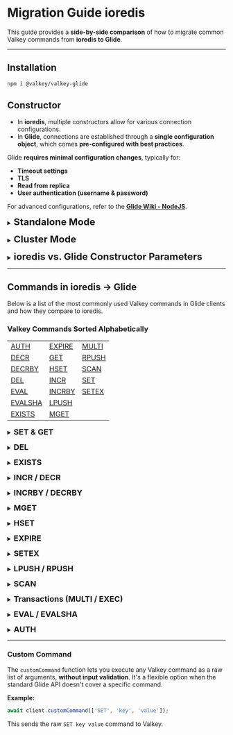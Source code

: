 # Migration Guide ioredis

This guide provides a **side-by-side comparison** of how to migrate common Valkey commands from **ioredis to Glide**.

---

## Installation

```bash
npm i @valkey/valkey-glide
```

## Constructor

- In **ioredis**, multiple constructors allow for various connection configurations.  
- In **Glide**, connections are established through a **single configuration object**, which comes **pre-configured with best practices**.

Glide **requires minimal configuration changes**, typically for:  
- **Timeout settings**  
- **TLS**  
- **Read from replica**  
- **User authentication (username & password)**  

For advanced configurations, refer to the **[Glide Wiki - NodeJS](https://github.com/valkey-io/valkey-glide/wiki/NodeJS-Wrapper)**.


<a id="standalone"></a>
<details>
<summary><b style="font-size:22px;">Standalone Mode</b></summary>

**ioredis**
```js
const Redis = require("ioredis");

const redis = new Redis();
```

**Glide**
```js
import { GlideClient } from '@valkey/glide';

const addresses = [
        { host: "localhost", port: 6379 },
    ]; 

const client = await GlideClient.createClient({
    addresses: addresses
});
```

---

</details>

<a id="cluster"></a>
<details>
<summary><b style="font-size:22px;">Cluster Mode</b></summary>

**ioredis**  
```js
const Redis = require("ioredis");

const cluster = new Redis.Cluster([
  { host: "127.0.0.1", port: 6379 },
  { host: "127.0.0.1", port: 6380 },
]);
```

**Glide**  
```js
import { GlideClusterClient } from '@valkey/glide';

const addresses = [
    { host: "127.0.0.1", port: 6379 },
    { host: "127.0.0.1", port: 6380 },
  ];

const client = await GlideClusterClient.createClient({
  addresses: addresses
});
```

</details>

<a id="parameters"></a>
<details>
<summary><b style="font-size:22px;">ioredis vs. Glide Constructor Parameters</b></summary>

TODO: fix the table

The table below compares **ioredis constructors** with **Glide configuration parameters**:

| **ioredis Constructor** | **Equivalent Glide Configuration** |
|--------------------------|--------------------------------------|
| `port: number`           | `BaseClientConfiguration.addresses: { host: string; port?: number; }` |
| `host: string`           | `BaseClientConfiguration.addresses: { host: string; port?: number; }` |
| `path: string`           |  Not supported |
| `tls: {}`                | `BaseClientConfiguration.useTLS: true`|
| `options: RedisOptions`  | `options: GlideClientConfiguration` |

**Advanced configuration**

**Standalone Mode** uses `AdvancedGlideClientConfiguration` and **Cluster Mode** uses `AdvancedGlideClusterClientConfiguration`, 
but the usage is similar.

| **ioredis Constructor** | **Equivalent Glide Configuration** |
|----------------------|--------------------------------|
| `connectTimeout: 500` | `BaseClientConfiguration.advancedConfiguration = {connectionTimeout: 500,};`|


</details>

---

## Commands in ioredis → Glide

<a id="commands-table"></a>

Below is a list of the most commonly used Valkey commands in Glide clients and how they compare to ioredis.

### **Valkey Commands Sorted Alphabetically**

| | | | 
|-----------|----------|----------|
| [AUTH](#auth)            | [EXPIRE](#expire)        | [MULTI](#transaction)   |
| [DECR](#incr-decr)       | [GET](#set-get)          | [RPUSH](#lpush-rpush)   |
| [DECRBY](#incrby-decrby) | [HSET](#hset)            | [SCAN](#scan)           |
| [DEL](#del)              | [INCR](#incr-decr)       | [SET](#set-get)         |
| [EVAL](#eval)            | [INCRBY](#incrby-decrby) | [SETEX](#setex)         |
| [EVALSHA](#eval)         | [LPUSH](#lpush-rpush)    |                         |
| [EXISTS](#exists)        | [MGET](#mget)            |                         |


<a id="set-get"></a>
<details>
<summary><b style="font-size:18px;">SET & GET</b></summary>

- **Both** ioredis and Glide support this in the same way.

**ioredis**
```js
await redis.set('key', 'value');
const val = await redis.get('key'); // "value"
```

**Glide**
```js
await client.set('key', 'value');
const val = await client.get('key'); // "value"
```
</details>

<a id="del"></a>
<details>
<summary><b style="font-size:18px;">DEL</b></summary>

The `DEL` command removes one or more keys from Valkey.

- In **ioredis**, `del()` takes multiple arguments.
- In **Glide**, `del()` expects an array.

**ioredis**
```js
await redis.del('key1', 'key2'); // 2
```

**Glide**
```js
await client.del(['key1', 'key2']); // 2
```
</details>

<a id="exists"></a>
<details>
<summary><b style="font-size:18px;">EXISTS</b></summary>

The `EXISTS` command checks if a key exists in Valkey.

- In **ioredis**, accepts one or more arguments.
- In **Glide**, expects an array of keys.
- **Both** return the number of keys that exist.

**ioredis**
```js
await redis.exists('existKey', 'nonExistKey'); // 1
```

**Glide**
```js
await client.exists(['existKey', 'nonExistKey']); // 1
```
</details>

<a id="incr-decr"></a>
<details>
<summary><b style="font-size:18px;">INCR / DECR</b></summary>

The `INCR` command **increments** the value of a key by **1**, while `DECR` **decrements** it by **1**.  

- **Both** clients support `incr` and `decr` identically.

**ioredis**
```js
await redis.incr('counter'); // counter = 1
await redis.decr('counter'); // counter = 0
```

**Glide**
```js
await client.incr('counter'); // counter = 1
await client.decr('counter'); // counter = 0
```
</details>

<a id="incrby-decrby"></a>
<details>
<summary><b style="font-size:18px;">INCRBY / DECRBY</b></summary>

The `INCRBY` command increases the **value of a key** by a specified amount, while `DECRBY` decreases it by a specified amount.  

- **Both** behave the same: apply an integer delta to a key.

**ioredis**
```js
await redis.incrby('counter', 5); // 5
await redis.decrby('counter', 2); // 3
```

**Glide**
```js
await client.incrBy('counter', 5); // 5
await client.decrBy('counter', 2); // 3
```
</details>

<a id="mget"></a>
<details>
<summary><b style="font-size:18px;">MGET</b></summary>

The `MGET` command retrieves the values of multiple keys from Valkey.  
todo
Note:
          In cluster mode, if keys in `keys` map to different hash slots,
          the command will be split across these slots and executed separately for each.
          This means the command is atomic only at the slot level. If one or more slot-specific
          requests fail, the entire call will return the first encountered error, even
          though some requests may have succeeded while others did not.
          If this behavior impacts your application logic, consider splitting the
          request into sub-requests per slot to ensure atomicity.

- In **ioredis**, `mget()` accepts multiple string arguments.
- In **Glide**, pass an array of strings.

**ioredis**
```js
const values = await redis.mget('key1', 'key2'); // ['value1', 'value2']
```

**Glide**
```js
const values = await client.mget(['key1', 'key2']); // ['value1', value2']
```
</details>

<a id="hset"></a>
<details>
<summary><b style="font-size:18px;">HSET</b></summary>

The `HSET` command sets multiple field-value pairs in a hash.  

- In **ioredis**, fields and values are passed inline.
- In **Glide**, use a key-value object.

**ioredis**
```js
await redis.hset('hash', 'key1', '1', 'key2', '2'); // 2
```

**Glide**
```js
await client.hset('hash', { key1: '1', key2: '2' }); // 2
```
</details>

<a id="expire"></a>
<details>
<summary><b style="font-size:18px;">EXPIRE</b></summary>

The `EXPIRE` command sets a time-to-live (TTL) for a key.

- **Both** clients support TTL expiration using `expire`.
- In **ioredis**, it returns a number 1 if successful or 0 if otherwise.
- In **Glide**, it returns a boolean indicating success.

**ioredis**
```js
await redis.expire('key', 10); // 1
```

**Glide**
```js
await client.expire('key', 10); // true
```
</details>

<a id="setex"></a>
<details>
<summary><b style="font-size:18px;">SETEX</b></summary>

The `SETEX` command sets a key with an expiration time.  

- In **ioredis**, `setex` is a dedicated function.
- In **Glide**, TTL is passed as an option to `set`.

**ioredis**
```js
await redis.setex('key', 5, 'value'); // OK
```

**Glide**
```js
import { TimeUnit } from "@valkey/valkey-glide";

await client.set('key', 'value', {expiry: {type: TimeUnit.Seconds, count: 5 }}); // OK
```
</details>

<a id="lpush-rpush"></a>
<details>
<summary><b style="font-size:18px;">LPUSH / RPUSH</b></summary>

`LPUSH` adds to the start of a Valkey list, `RPUSH` to the end.

- **ioredis**: accepts multiple values, returns new list length.  
- **Glide**: values must be in an array, also returns new length.

**ioredis**
```js
let lengthOfList = await redis.lpush('list', 'a', 'b', "c");    // lengthOfList = 3
lengthOfList = await redis.rpush('list', 'd', 'e');             // lengthOfList = 5
```

**Glide**
```js
let lengthOfList = await client.lpush("list", ["a", "b", "c"]); // lengthOfList = 3
lengthOfList = await client.rpush("list", ["d", "e"]);          // lengthOfList = 5
```
</details>

<a id="scan"></a>
<details>
<summary><b style="font-size:18px;">SCAN</b></summary>

- **ioredis** ioredis uses different constructors while **Glide** uses a single `scan` method with `options`. 
- **Glide** supports **cluster mode scanning** to scan the entire cluster. [For more](https://github.com/valkey-io/valkey-glide/wiki/General-Concepts#cluster-scan).

**ioredis**
```js
let cursor = '0';
let result;
do {
    result = await client.scan(cursor);
    cursor = result[0];

    const keys = result[1];
    if (keys.length > 0) {
        console.log('SCAN iteration: ' + keys.join(', '));
    }
} while (cursor !== '0');
```

**Glide**
```js
let cursor = '0';
let result;
do {
    result = await client.scan(cursor);
    cursor = result[0].toString();

    const keys = result[1];
    if (keys.length > 0) {
        console.log('SCAN iteration: ' + keys.join(', '));
    }
} while (cursor !== '0');

```
</details>

<a id="transaction"></a>
<details>
<summary><b style="font-size:18px;">Transactions (MULTI / EXEC)</b></summary>

The `MULTI` command starts a Valkey transaction.  
The `EXEC` command executes all queued commands in the transaction.

- In **ioredis**, transactions are started using `redis.multi()`. `exec` returns `[[error, result], ...]`
- In **Glide**, transactions are represented as a `Transaction` object. `exec` returns `[result1, result2, ...]`

**ioredis**
```js
const transaction = redis.multi()
        .set("key", "value")
        .get("key");
const result = await transaction.exec(); // 
console.log(result); // Output: [ [ null, 'OK' ], [ null, 'value' ] ]
```

**Glide**
```js
import { Transaction } from "@valkey/valkey-glide";
const transaction = new Transaction()
            .set("key", "value")
            .get("key");
const result = await client.exec(transaction);
console.log(result); // Output: ['OK', 'value']
```

</details>

<a id="eval"></a>
<details>
<summary><b style="font-size:18px;">EVAL / EVALSHA</b></summary>

The `EVAL` and `EVALSHA` commands execute Lua scripts in Valkey.

- In **ioredis**, Lua scripts are executed using `eval()` or `evalsha()`.
- In **Glide**, Lua scripts are executed via `invokeScript()` using a `Script` object.  
The `Script` class wraps the Lua script.

**Jedis**
```js
// EVAL
const luaScript = `return { KEYS[1], ARGV[1] }`;
const scriptOptions = {
    keys: ["foo"],
    args: ["bar"],
};

const result = await redis.eval(luaScript, 1, ...scriptOptions.keys, ...scriptOptions.args);
console.log(result); // Output: ['foo', 'bar']
```

**Glide**
```js
import { Script } from "@valkey/valkey-glide";

const luaScript = new Script("return { KEYS[1], ARGV[1] }");
const scriptOptions = {
    keys: ["foo"],
    args: ["bar"],
};

const result = await client.invokeScript(luaScript, scriptOptions);
console.log(result); // Output: ['foo', 'bar']
```

</details>

<a id="auth"></a>
<details>
<summary><b style="font-size:18px;">AUTH</b></summary>

The `AUTH` command is used to authenticate a Valkey connection with a password.

- In **ioredis**, `auth()` is a direct method call.
- In **Glide**, use `updateConnectionPassword`.

**ioredis**
```js
await redis.auth('mypass'); // OK
```

**Glide**
```js
await client.updateConnectionPassword('mypass'); // OK
```
</details>

---

### Custom Command

The `customCommand` function lets you execute any Valkey command as a raw list of arguments, 
**without input validation**. 
It's a flexible option when the standard Glide API doesn't cover a specific command.

**Example:**

```js
await client.customCommand(['SET', 'key', 'value']);
```

This sends the raw `SET key value` command to Valkey.
